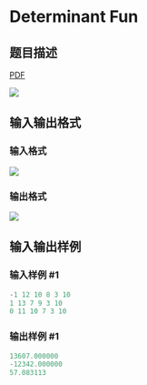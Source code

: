# Determinant Fun

## 题目描述

[problemUrl]: https://uva.onlinejudge.org/index.php?option=com_onlinejudge&Itemid=8&category=878&page=show_problem&problem=5186

[PDF](https://uva.onlinejudge.org/external/132/p13263.pdf)

![](https://cdn.luogu.com.cn/upload/vjudge_pic/UVA13263/37414daa79201c9dafebead420a95f05871f860e.png)

## 输入输出格式

### 输入格式

![](https://cdn.luogu.com.cn/upload/vjudge_pic/UVA13263/750d11f5738aa6179b79765d2a904136b3387613.png)

### 输出格式

![](https://cdn.luogu.com.cn/upload/vjudge_pic/UVA13263/3c2d2e19e017a4b143f09b75597fd1ec447de482.png)

## 输入输出样例

### 输入样例 #1

```cpp
-1 12 10 8 3 10
1 13 7 9 3 10
0 11 10 7 3 10
```


### 输出样例 #1

```cpp
13607.000000
-12342.000000
57.083113
```


